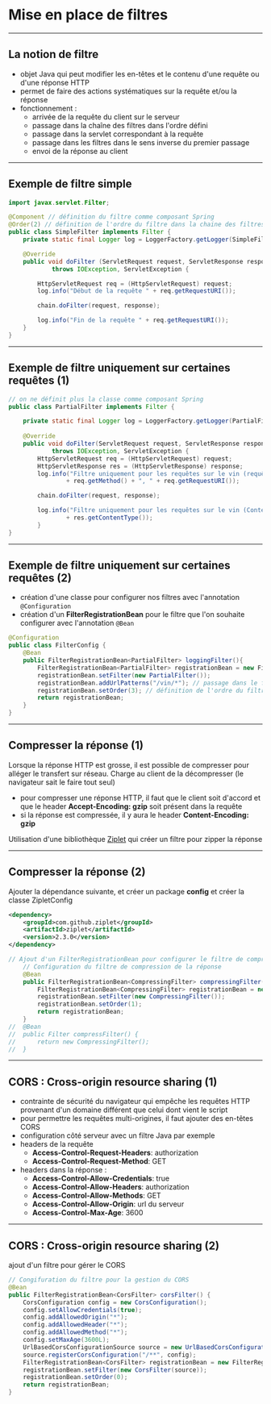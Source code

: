 # Mise en place de filtres

----

## La notion de filtre

- objet Java qui peut modifier les en-têtes et le contenu d'une requête ou d'une réponse HTTP
- permet de faire des actions systématiques sur la requête et/ou la réponse
- fonctionnement :
	- arrivée de la requête du client sur le serveur
	- passage dans la chaîne des filtres dans l'ordre défini
	- passage dans la servlet correspondant à la requête
	- passage dans les filtres dans le sens inverse du premier passage
	- envoi de la réponse au client


----

## Exemple de filtre simple

```java
import javax.servlet.Filter;

@Component // définition du filtre comme composant Spring
@Order(2) // définition de l'ordre du filtre dans la chaine des filtres
public class SimpleFilter implements Filter {	
	private static final Logger log = LoggerFactory.getLogger(SimpleFilter.class);

	@Override
	public void doFilter (ServletRequest request, ServletResponse response, FilterChain chain)
			throws IOException, ServletException {

		HttpServletRequest req = (HttpServletRequest) request;
		log.info("Début de la requête " + req.getRequestURI());

		chain.doFilter(request, response);

		log.info("Fin de la requête " + req.getRequestURI());
	}
}
```

----

## Exemple de filtre uniquement sur certaines requêtes (1)

```java
// on ne définit plus la classe comme composant Spring
public class PartialFilter implements Filter {

	private static final Logger log = LoggerFactory.getLogger(PartialFilter.class);
	
	@Override
	public void doFilter(ServletRequest request, ServletResponse response, FilterChain chain)
			throws IOException, ServletException {
		HttpServletRequest req = (HttpServletRequest) request;
		HttpServletResponse res = (HttpServletResponse) response;
		log.info("Filtre uniquement pour les requêtes sur le vin (requête) : "
				+ req.getMethod() + ", " + req.getRequestURI());

		chain.doFilter(request, response);

		log.info("Filtre uniquement pour les requêtes sur le vin (Content-Type de la réponse) : "
				+ res.getContentType());
		}
}

```

----

## Exemple de filtre uniquement sur certaines requêtes (2)

- création d'une classe pour configurer nos filtres avec l'annotation `@Configuration`
- création d'un **FilterRegistrationBean** pour le filtre que l'on souhaite configurer avec l'annotation `@Bean`

```java
@Configuration
public class FilterConfig {
	@Bean
	public FilterRegistrationBean<PartialFilter> loggingFilter(){
		FilterRegistrationBean<PartialFilter> registrationBean = new FilterRegistrationBean<>();		
		registrationBean.setFilter(new PartialFilter());
		registrationBean.addUrlPatterns("/vin/*"); // passage dans le filtre uniquement sur les URL /vin
		registrationBean.setOrder(3); // définition de l'ordre du filtre	
		return registrationBean;    
	}
}
```

----

## Compresser la réponse (1)

Lorsque la réponse HTTP est grosse, il est possible de compresser pour alléger le transfert sur réseau. Charge au client de la décompresser (le navigateur sait le faire tout seul)
- pour compresser une réponse HTTP, il faut que le client soit d'accord et que le header **Accept-Encoding: gzip** soit présent dans la requête
- si la réponse est compressée, il y aura le header **Content-Encoding: gzip**

Utilisation d'une bibliothèque [Ziplet](https://github.com/ziplet/ziplet) qui créer un filtre pour zipper la réponse

----

## Compresser la réponse (2)

Ajouter la dépendance suivante, et créer un package **config** et créer la classe ZipletConfig

```xml
<dependency>
	<groupId>com.github.ziplet</groupId>
	<artifactId>ziplet</artifactId>
	<version>2.3.0</version>
</dependency>
```
```java
// Ajout d'un FilterRegistrationBean pour configurer le filtre de compression de la réponse
	// Configuration du filtre de compression de la réponse
	@Bean
	public FilterRegistrationBean<CompressingFilter> compressingFilter(){
		FilterRegistrationBean<CompressingFilter> registrationBean = new FilterRegistrationBean<>();
		registrationBean.setFilter(new CompressingFilter());
		registrationBean.setOrder(1);
		return registrationBean;
	}
//	@Bean
//	public Filter compressFilter() {
//	    return new CompressingFilter();
//	}
```

----

## CORS : Cross-origin resource sharing (1)

- contrainte de sécurité du navigateur qui empêche les requêtes HTTP provenant d'un domaine différent que celui dont vient le script
- pour permettre les requêtes multi-origines, il faut ajouter des en-têtes CORS
- configuration côté serveur avec un filtre Java par exemple
- headers de la requête
	- **Access-Control-Request-Headers**: authorization
	- **Access-Control-Request-Method**: GET
- headers dans la réponse :
	- **Access-Control-Allow-Credentials**: true
	- **Access-Control-Allow-Headers**: authorization
	- **Access-Control-Allow-Methods**: GET
	- **Access-Control-Allow-Origin**: url du serveur
	- **Access-Control-Max-Age**: 3600

----

## CORS : Cross-origin resource sharing (2)

ajout d'un filtre pour gérer le CORS

```java
// Congifuration du filtre pour la gestion du CORS
@Bean
public FilterRegistrationBean<CorsFilter> corsFilter() {
	CorsConfiguration config = new CorsConfiguration();
	config.setAllowCredentials(true);
	config.addAllowedOrigin("*");
	config.addAllowedHeader("*");
	config.addAllowedMethod("*");
	config.setMaxAge(3600L);
	UrlBasedCorsConfigurationSource source = new UrlBasedCorsConfigurationSource();
	source.registerCorsConfiguration("/**", config);
    FilterRegistrationBean<CorsFilter> registrationBean = new FilterRegistrationBean<>();
    registrationBean.setFilter(new CorsFilter(source));
    registrationBean.setOrder(0);
	return registrationBean;
}
```
